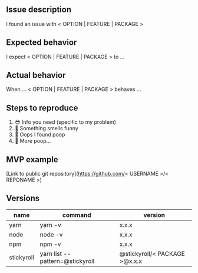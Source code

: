 ## Issue description
<!-- Enter a short description here -->

I found an issue with < OPTION | FEATURE | PACKAGE >

## Expected behavior
<!-- Tell us how you expect the option to behave -->

I expect < OPTION | FEATURE | PACKAGE > to ...

## Actual behavior
<!-- Tell us how the option actually behaves  -->

When ... < OPTION | FEATURE | PACKAGE > behaves ...

## Steps to reproduce
<!-- List the steps to reproduce the issue -->

1. 😎 Info you need (specific to my problem)
1. 🧐 Something smells funny
1. 💩 Oops I found poop
1. 💩 More poop... 

## MVP example
<!-- Add a link to an mvp exampe that demonstrates this issue -->
[Link to public git repository](https://github.com/< USERNAME >/< REPONAME >)

## Versions
<!-- List the version numbers -->

| name       | command                         | version                         |
|------------|---------------------------------|---------------------------------|
| yarn       | yarn -v                         | x.x.x                           |
| node       | node -v                         | x.x.x                           |
| npm        | npm -v                          | x.x.x                           |
| stickyroll | yarn list --pattern=@stickyroll | @stickyroll/< PACKAGE >@x.x.x   |
